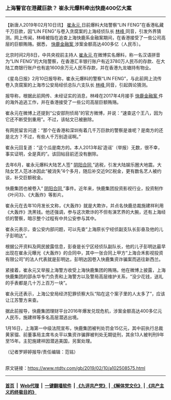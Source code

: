 ### 上海警官在港藏巨款？ 崔永元爆料牵出快鹿400亿大案
------------------------

<div class="post_content">
 <p>
  【新唐人2019年02月10日讯】
  <a href="https://www.ntdtv.com/gb/崔永元.htm">
   崔永元
  </a>
  日前爆料大陆警察“LIN FENG”在香港私藏千万巨款，因“LIN FENG”与卷入贪腐案的上海经侦队长
  <a href="https://www.ntdtv.com/gb/林峰.htm">
   林峰
  </a>
  同音，引发外界猜测。网上传闻，林峰被指在追查上海快鹿系金融案期间，在香港接受了一些公司高层的巨额贿赂。据悉，
  <a href="https://www.ntdtv.com/gb/快鹿金融案.htm">
   快鹿金融案
  </a>
  涉案金额高达400多亿（人民币）。
 </p>
 <p>
  北京时间2月8日，中共央视前主持人
  <a href="https://www.ntdtv.com/gb/崔永元.htm">
   崔永元
  </a>
  在微博实名爆料，称一名汉语拼音为“LIN FENG”的大陆警察，在香港汇丰银行账户有近3780万人民币的存款、在大陆工商银行账户也有逾1600余万元人民币存款，并在香港九龙塘持有物业。
 </p>
 <p>
  《星岛日报》2月10日报导称，崔永元爆料的警察“LIN FENG”，与此前网上流传卷入贪腐案的上海市公安局经侦总队六支队长
  <a href="https://www.ntdtv.com/gb/林峰.htm">
   林峰
  </a>
  同音，引起舆论猜测。
 </p>
 <p>
  报导称，根据此前网传、未经证实的消息，林峰在2017年4月接手
  <a href="https://www.ntdtv.com/gb/快鹿金融案.htm">
   快鹿金融案
  </a>
  件的海外追逃工作，并在香港接受了一些公司高层巨额贿赂。
 </p>
 <p>
  崔永元在微博上还提到“公安部刑侦局”的官方微博，并说：“速查这个王八，因为它还不断受到重用”。不过，该帖文已被删除。
 </p>
 <p>
  有网民留言问道：“那个在香港和深圳有着几千万巨款的警察是谁呢？是南方的还是北方？不过，有些人千万别造谣啊。”
 </p>
 <p>
  崔永元回复道：“这个瓜是南方的。本人2013年起‘造谣’（举报）无数，很不幸，事实证明，全是真的”。该回帖目前还没有删除。
 </p>
 <p>
  去年6月，崔永元爆料大陆艺人签“
  <a href="https://www.ntdtv.com/gb/阴阳合同.htm">
   阴阳合同
  </a>
  ”逃税，引发大陆娱乐圈大地震。大陆女艺人范冰冰因此“被消失”4个多月，随后补交近9亿税金，更有数名艺人被约谈，补交巨额税金。
 </p>
 <p>
  快鹿集团也被卷入“
  <a href="https://www.ntdtv.com/gb/阴阳合同.htm">
   阴阳合同
  </a>
  ”事件。近年来，快鹿集团投资影视行业，投资制作《叶问3》、《大轰炸》等影片。
 </p>
 <p>
  崔永元在去年10月发长文称，《大轰炸》就是大欺诈，并点名快鹿总裁施建祥利用《大轰炸》洗黑钱。他还强调，参与这次欺诈的不但有演艺界的大腕，还有上海经侦的警察，暗示整个过程有中共公安参与其中。
 </p>
 <p>
  崔永元表示，查公安内部问题，可以先查“上海原长宁经侦副支队长彭奋及他的儿子彭明达”。
 </p>
 <p>
  根据公开资料及网民披露信息，彭奋是长宁区经侦队副队长，他的儿子彭明达最早出现在崔永元曝光《大轰炸》的合同中，其中一张合同上甲方“上海合禾影视投资有限公司”的法人代表就是彭明达，彭明达因卷入快鹿集资诈骗案而逃往新西兰。
 </p>
 <p>
  紧接着，崔永元又举报上海警方收受上海快鹿集团的贿赂。他在微博上披露，上海快鹿集团的邵永华专门负责和上海警方以及警局高层维护关系，“没少花钱，送礼的手表都是几十万上百万一块”。
 </p>
 <p>
  崔永元还表示，上海公安局经济犯罪侦察大队“陷在这个案子里的人太多了”，应该让江苏警方来查。
 </p>
 <p>
  据此前报导，快鹿集团理财平台2016年爆发兑现危机，涉案金额高达400多亿元人民币，施建祥等多名高层潜逃出境。
 </p>
 <p>
  1月16日，上海第一中级法院宣布，快鹿集团被判处罚金15亿元，其中前执行总裁黄家骝、前董事局主席韦炎平以集资诈骗罪被判处无期徒刑，其余13人被判刑9年至15年。主犯施建祥因潜逃美国，另案处理。
 </p>
 <p>
  （记者罗婷婷报导/责任编辑：范铭）
 </p>
 <div class="single_ad">
 </div>
</div>

<br/>原文链接：https://www.ntdtv.com/gb/2019/02/10/a102508575.html


------------------------
#### [首页](https://github.com/gfw-breaker/banned-news/blob/master/README.md) &nbsp;|&nbsp; [Web代理](https://github.com/labour-camp/helloworld) &nbsp;|&nbsp; [一键翻墙软件](https://github.com/gfw-breaker/nogfw/blob/master/README.md) &nbsp;| [《九评共产党》](https://github.com/gfw-breaker/9ping.md/blob/master/README.md#九评之一评共产党是什么) | [《解体党文化》](https://github.com/gfw-breaker/jtdwh.md/blob/master/README.md) | [《共产主义的终极目的》](https://github.com/gfw-breaker/gczydzjmd.md/blob/master/README.md)

